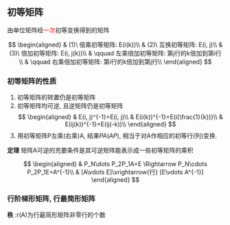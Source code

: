 ## 初等矩阵

由单位矩阵经<span style="color:red">一次</span>初等变换得到的矩阵

$$
\begin{aligned}
	& (1)\ 倍乘初等矩阵: E(i(k))\\
	& (2)\ 互换初等矩阵: E(i, j)\\
	& (3)\ 倍加初等矩阵: E(i, j(k))\\
	& \qquad 左乘倍加初等矩阵: 第j行的k倍加到第i行\\
	& \qquad 右乘倍加初等矩阵: 第i行的k倍加到第j行\\
\end{aligned}
$$

### 初等矩阵的性质

1. 初等矩阵的转置仍是初等矩阵
2. 初等矩阵均可逆, 且逆矩阵仍是初等矩阵
   $$
   \begin{aligned}
   	& E(i, j)^{-1}=E(i, j)\\
   	& E(i(k))^{-1}=E(i(\frac{1}{k}))\\
   	& E(ij(k))^{-1}=E(ij(-k))\\
   \end{aligned}
   $$
3. 用初等矩阵P左乘(右乘)A, 结果$PA(AP)$, 相当于对A作相应的初等行(列)变换.

**定理** 矩阵A可逆的充要条件是其可逆矩阵能表示成一些初等矩阵的乘积

$$
\begin{aligned}
	& P_N\dots P_2P_1A=E \Rightarrow P_N\cdots P_2P_1E=A^{-1}\\
	& [A\vdots E]\xrightarrow{行} [E\vdots A^{-1}]
\end{aligned}
$$

### 行阶梯形矩阵, 行最简形矩阵

**秩** :r(A)为行最简形矩阵非零行的个数

